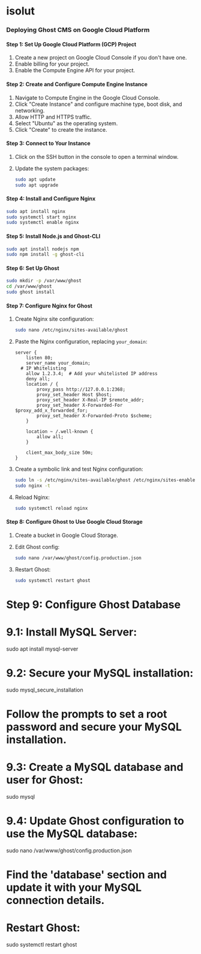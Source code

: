 # isolut


### Deploying Ghost CMS on Google Cloud Platform

#### Step 1: Set Up Google Cloud Platform (GCP) Project

1. Create a new project on Google Cloud Console if you don't have one.
2. Enable billing for your project.
3. Enable the Compute Engine API for your project.

#### Step 2: Create and Configure Compute Engine Instance

1. Navigate to Compute Engine in the Google Cloud Console.
2. Click "Create Instance" and configure machine type, boot disk, and networking.
3. Allow HTTP and HTTPS traffic.
4. Select "Ubuntu" as the operating system.
5. Click "Create" to create the instance.

#### Step 3: Connect to Your Instance

1. Click on the SSH button in the console to open a terminal window.
2. Update the system packages:

   ```bash
   sudo apt update
   sudo apt upgrade
   ```

#### Step 4: Install and Configure Nginx

```bash
sudo apt install nginx
sudo systemctl start nginx
sudo systemctl enable nginx
```

#### Step 5: Install Node.js and Ghost-CLI

```bash
sudo apt install nodejs npm
sudo npm install -g ghost-cli
```

#### Step 6: Set Up Ghost

```bash
sudo mkdir -p /var/www/ghost
cd /var/www/ghost
sudo ghost install
```

#### Step 7: Configure Nginx for Ghost

1. Create Nginx site configuration:

   ```bash
   sudo nano /etc/nginx/sites-available/ghost
   ```

2. Paste the Nginx configuration, replacing `your_domain`:

   ```nginx
   server {
       listen 80;
       server_name your_domain;
     # IP Whitelisting
       allow 1.2.3.4;  # Add your whitelisted IP address
       deny all;
       location / {
           proxy_pass http://127.0.0.1:2368;
           proxy_set_header Host $host;
           proxy_set_header X-Real-IP $remote_addr;
           proxy_set_header X-Forwarded-For $proxy_add_x_forwarded_for;
           proxy_set_header X-Forwarded-Proto $scheme;
       }

       location ~ /.well-known {
           allow all;
       }

       client_max_body_size 50m;
   }
   ```

3. Create a symbolic link and test Nginx configuration:

   ```bash
   sudo ln -s /etc/nginx/sites-available/ghost /etc/nginx/sites-enabled
   sudo nginx -t
   ```

4. Reload Nginx:

   ```bash
   sudo systemctl reload nginx
   ```

#### Step 8: Configure Ghost to Use Google Cloud Storage

1. Create a bucket in Google Cloud Storage.
2. Edit Ghost config:

   ```bash
   sudo nano /var/www/ghost/config.production.json
   ```

3. Restart Ghost:

   ```bash
   sudo systemctl restart ghost
   ```


# Step 9: Configure Ghost Database

# 9.1: Install MySQL Server:
sudo apt install mysql-server

# 9.2: Secure your MySQL installation:
sudo mysql_secure_installation

# Follow the prompts to set a root password and secure your MySQL installation.

# 9.3: Create a MySQL database and user for Ghost:
sudo mysql

# 9.4: Update Ghost configuration to use the MySQL database:
sudo nano /var/www/ghost/config.production.json

# Find the 'database' section and update it with your MySQL connection details.


# Restart Ghost:
sudo systemctl restart ghost

